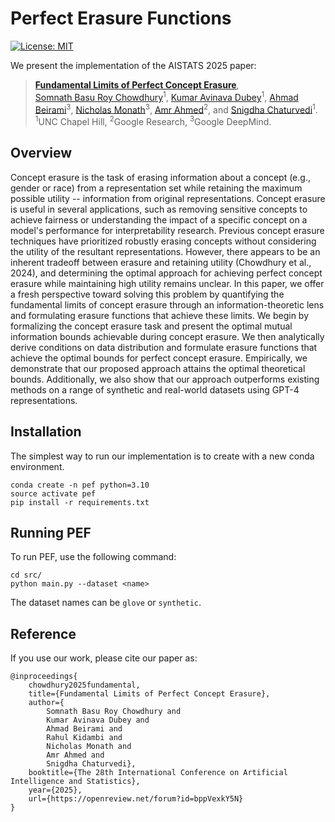 <!-- #region -->
# Perfect Erasure Functions

[![License: MIT](https://img.shields.io/badge/License-MIT-green``.svg)](https://opensource.org/licenses/MIT)

We present the implementation of the AISTATS 2025 paper:
> [**Fundamental Limits of Perfect Concept Erasure**](https://arxiv.org/abs/2503.20098), <br>
[Somnath Basu Roy Chowdhury](https://www.cs.unc.edu/~somnath/)<sup>1</sup>, [Kumar Avinava Dubey](https://scholar.google.co.in/citations?user=tBbUAfsAAAAJ&hl=en)<sup>1</sup>, [Ahmad Beirami](https://sites.google.com/view/beirami)<sup>3</sup>, [Nicholas Monath](https://scholar.google.co.in/citations?user=PTfhfCQAAAAJ&hl=en)<sup>3</sup>, [Amr Ahmed](https://scholar.google.co.in/citations?user=ivUi2T0AAAAJ&hl=en)<sup>2</sup>, and [Snigdha Chaturvedi](https://sites.google.com/site/snigdhac/)<sup>1</sup>. <br>
<sup>1</sup>UNC Chapel Hill, <sup>2</sup>Google Research, <sup>3</sup>Google DeepMind.


## Overview

Concept erasure is the task of erasing information about a concept (e.g., gender or race) from a representation set while retaining the maximum possible utility -- information from original representations. Concept erasure is useful in several applications, such as removing sensitive concepts to achieve fairness or understanding the impact of a specific concept on a model's performance for interpretability research.
  Previous concept erasure techniques have prioritized robustly erasing concepts without considering the utility of the resultant representations. However, there appears to be an inherent tradeoff between erasure and retaining utility (Chowdhury et al., 2024), and determining the optimal approach for achieving perfect concept erasure while maintaining high utility remains unclear. In this paper, we offer a fresh perspective toward solving this problem by quantifying the fundamental limits of concept erasure through an information-theoretic lens and formulating erasure functions that achieve these limits. We begin by formalizing the concept erasure task and present the optimal mutual information bounds achievable during concept erasure. We then analytically derive conditions on data distribution and formulate erasure functions that achieve the optimal bounds for perfect concept erasure. Empirically, we demonstrate that our proposed approach attains the optimal theoretical bounds. Additionally, we also show that our approach outperforms existing methods on a range of synthetic and real-world datasets using GPT-4 representations.
<!-- #endregion -->

  ## Installation
The simplest way to run our implementation is to create with a new conda environment.
```
conda create -n pef python=3.10
source activate pef
pip install -r requirements.txt
```

## Running PEF

To run PEF, use the following command:

```
cd src/
python main.py --dataset <name>
```

The dataset names can be `glove` or `synthetic`. 


## Reference

If you use our work, please cite our paper as:
```
@inproceedings{
    chowdhury2025fundamental,
    title={Fundamental Limits of Perfect Concept Erasure},
    author={
        Somnath Basu Roy Chowdhury and
        Kumar Avinava Dubey and 
        Ahmad Beirami and 
        Rahul Kidambi and 
        Nicholas Monath and 
        Amr Ahmed and 
        Snigdha Chaturvedi},
    booktitle={The 28th International Conference on Artificial Intelligence and Statistics},
    year={2025},
    url={https://openreview.net/forum?id=bppVexkY5N}
}
```

```python

```
